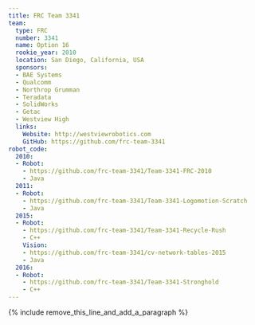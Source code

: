 ```yaml
---
title: FRC Team 3341
team:
  type: FRC
  number: 3341
  name: Option 16
  rookie_year: 2010
  location: San Diego, California, USA
  sponsors:
  - BAE Systems
  - Qualcomm
  - Northrop Grumman
  - Teradata
  - SolidWorks
  - Getac
  - Westview High
  links:
    Website: http://westviewrobotics.com
    GitHub: https://github.com/frc-team-3341
robot_code:
  2010:
  - Robot:
    - https://github.com/frc-team-3341/Team-3341-FRC-2010
    - Java
  2011:
  - Robot:
    - https://github.com/frc-team-3341/Team-3341-Logomotion-Scratch
    - Java
  2015:
  - Robot:
    - https://github.com/frc-team-3341/Team-3341-Recycle-Rush
    - C++
    Vision:
    - https://github.com/frc-team-3341/cv-network-tables-2015
    - Java
  2016:
  - Robot:
    - https://github.com/frc-team-3341/Team-3341-Stronghold
    - C++
---
```


{% include remove_this_line_and_add_a_paragraph %}